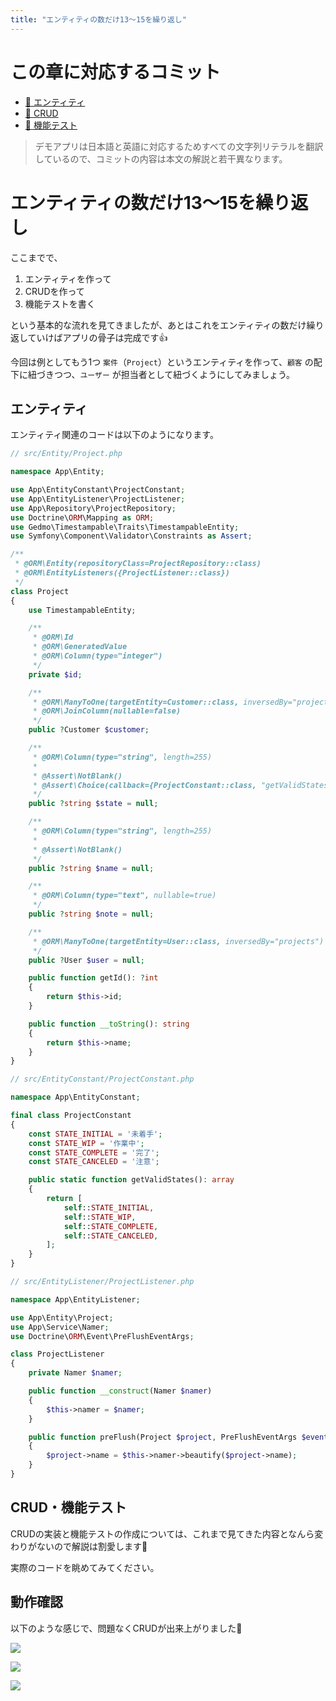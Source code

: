 ```yaml
---
title: "エンティティの数だけ13〜15を繰り返し"
---
```


# この章に対応するコミット

* [📝 エンティティ](https://github.com/ttskch/symfony-example-app/commit/a7648f5eed8dac6f5f41422e2bb44a95cc964588)
* [📝 CRUD](https://github.com/ttskch/symfony-example-app/commit/cc76815bf0e010db709a91f46067e2c9ece84347)
* [📝 機能テスト](https://github.com/ttskch/symfony-example-app/commit/61a839afa77fbb8236c4dd852f95dceec9b729fe)

> デモアプリは日本語と英語に対応するためすべての文字列リテラルを翻訳しているので、コミットの内容は本文の解説と若干異なります。

# エンティティの数だけ13〜15を繰り返し

ここまでで、

1. エンティティを作って
1. CRUDを作って
1. 機能テストを書く

という基本的な流れを見てきましたが、あとはこれをエンティティの数だけ繰り返していけばアプリの骨子は完成です👍

今回は例としてもう1つ `案件`（`Project`）というエンティティを作って、`顧客` の配下に紐づきつつ、`ユーザー` が担当者として紐づくようにしてみましょう。

## エンティティ

エンティティ関連のコードは以下のようになります。

```php
// src/Entity/Project.php

namespace App\Entity;

use App\EntityConstant\ProjectConstant;
use App\EntityListener\ProjectListener;
use App\Repository\ProjectRepository;
use Doctrine\ORM\Mapping as ORM;
use Gedmo\Timestampable\Traits\TimestampableEntity;
use Symfony\Component\Validator\Constraints as Assert;

/**
 * @ORM\Entity(repositoryClass=ProjectRepository::class)
 * @ORM\EntityListeners({ProjectListener::class})
 */
class Project
{
    use TimestampableEntity;

    /**
     * @ORM\Id
     * @ORM\GeneratedValue
     * @ORM\Column(type="integer")
     */
    private $id;

    /**
     * @ORM\ManyToOne(targetEntity=Customer::class, inversedBy="projects")
     * @ORM\JoinColumn(nullable=false)
     */
    public ?Customer $customer;

    /**
     * @ORM\Column(type="string", length=255)
     *
     * @Assert\NotBlank()
     * @Assert\Choice(callback={ProjectConstant::class, "getValidStates"})
     */
    public ?string $state = null;

    /**
     * @ORM\Column(type="string", length=255)
     *
     * @Assert\NotBlank()
     */
    public ?string $name = null;

    /**
     * @ORM\Column(type="text", nullable=true)
     */
    public ?string $note = null;

    /**
     * @ORM\ManyToOne(targetEntity=User::class, inversedBy="projects")
     */
    public ?User $user = null;

    public function getId(): ?int
    {
        return $this->id;
    }

    public function __toString(): string
    {
        return $this->name;
    }
}
```

```php
// src/EntityConstant/ProjectConstant.php

namespace App\EntityConstant;

final class ProjectConstant
{
    const STATE_INITIAL = '未着手';
    const STATE_WIP = '作業中';
    const STATE_COMPLETE = '完了';
    const STATE_CANCELED = '注意';

    public static function getValidStates(): array
    {
        return [
            self::STATE_INITIAL,
            self::STATE_WIP,
            self::STATE_COMPLETE,
            self::STATE_CANCELED,
        ];
    }
}
```

```php
// src/EntityListener/ProjectListener.php

namespace App\EntityListener;

use App\Entity\Project;
use App\Service\Namer;
use Doctrine\ORM\Event\PreFlushEventArgs;

class ProjectListener
{
    private Namer $namer;

    public function __construct(Namer $namer)
    {
        $this->namer = $namer;
    }

    public function preFlush(Project $project, PreFlushEventArgs $event)
    {
        $project->name = $this->namer->beautify($project->name);
    }
}
```

## CRUD・機能テスト

CRUDの実装と機能テストの作成については、これまで見てきた内容となんら変わりがないので解説は割愛します🙏

実際のコードを眺めてみてください。

## 動作確認

以下のような感じで、問題なくCRUDが出来上がりました🙌

![](https://tva1.sinaimg.cn/large/0081Kckwgy1glwy0t1iwhj327w0haq3d.jpg)

![](https://tva1.sinaimg.cn/large/0081Kckwgy1glwy16cpvdj327q0qkmxu.jpg)

![](https://tva1.sinaimg.cn/large/0081Kckwgy1glwy2inawrj327s0sgjs4.jpg)
